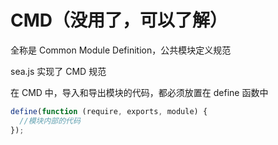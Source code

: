 # CMD（没用了，可以了解）

全称是 Common Module Definition，公共模块定义规范

sea.js 实现了 CMD 规范

在 CMD 中，导入和导出模块的代码，都必须放置在 define 函数中

```js
define(function (require, exports, module) {
  //模块内部的代码
});
```
